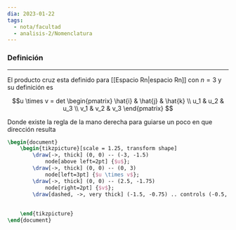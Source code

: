 ```yaml
---
dia: 2023-01-22
tags:
  - nota/facultad
  - analisis-2/Nomenclatura
---
```

### Definición
---
El producto cruz esta definido para [[Espacio Rn|espacio Rn]] con $n=3$ y su definición es 

$$u \times v = det \begin{pmatrix} \hat{i} & \hat{j} & \hat{k} \\ u_1 & u_2 & u_3 \\ v_1 & v_2 & v_3 \end{pmatrix} $$

Donde existe la regla de la mano derecha para guiarse un poco en que dirección resulta

```tikz
\begin{document}
	\begin{tikzpicture}[scale = 1.25, transform shape]
		\draw[->, thick] (0, 0) -- (-3, -1.5)
			node[above left=2pt] {$u$};
		\draw[->, thick] (0, 0) -- (0, 3)
			node[left=3pt] {$u \times v$};
		\draw[->, thick] (0, 0) -- (2.5, -1.75)
			node[right=2pt] {$v$};
		\draw[dashed, ->, very thick] (-1.5, -0.75) .. controls (-0.5, -1.5) and (0.5, -1.25) .. (1.15, -1);
		
	
	\end{tikzpicture}
\end{document}
```

